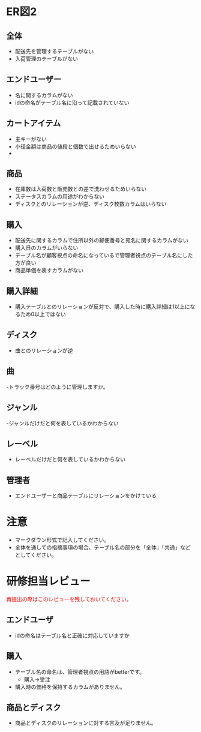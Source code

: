 # ER図2
## 全体
- 配送先を管理するテーブルがない
- 入荷管理のテーブルがない

## エンドユーザー
- 名に関するカラムがない
- idの命名がテーブル名に沿って記載されていない

## カートアイテム
- 主キーがない
- 小径金額は商品の値段と個数で出せるためいらない
- 

## 商品
- 在庫数は入荷数と販売数との差で洗わせるためいらない
- ステータスカラムの用途がわからない
- ディスクとのリレーションが逆、ディスク枚数カラムはいらない

## 購入
- 配送先に関するカラムで住所以外の郵便番号と宛名に関するカラムがない
- 購入日のカラムがいらない
- テーブル名が顧客視点の命名になっているで管理者視点のテーブル名にした方が良い
- 商品単価を表すカラムがない

## 購入詳細
- 購入テーブルとのリレーションが反対で、購入した時に購入詳細は1以上になるため0以上ではない

## ディスク
- 曲とのリレーションが逆

## 曲
-トラック番号はどのように管理しますか。

## ジャンル
-ジャンルだけだと何を表しているかわからない

## レーベル
- レーベルだけだと何を表しているかわからない

## 管理者
- エンドユーザーと商品テーブルにリレーションをかけている

# 注意
* マークダウン形式で記入してください。
* 全体を通しての指摘事項の場合、テーブル名の部分を「全体」「共通」などとしてください。

# 研修担当レビュー
<font color="Red">再提出の際はこのレビューを残しておいてください。</font>

## エンドユーザ
- idの命名はテーブル名と正確に対応していますか

## 購入
- テーブル名の命名は、管理者視点の用語がbetterです。
  - 購入→受注
- 購入時の価格を保持するカラムがありません。

## 商品とディスク
- 商品とディスクのリレーションに対する言及が足りません。